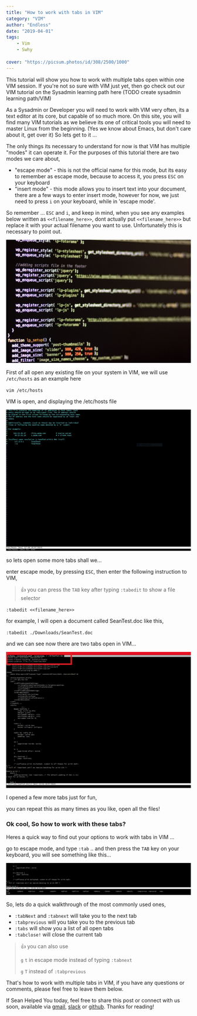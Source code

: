 ```yaml
---
title: "How to work with tabs in VIM"
category: "VIM"
author: "Endless"
date: "2019-04-01"
tags:
    - Vim
    - Swhy

cover: "https://picsum.photos/id/308/2500/1000"
---
```



This tutorial will show you how to work with multiple tabs open within one VIM session. If you're not so sure with VIM just yet, then go check out our VIM tutorial on the
Sysadmin learning path here (TODO create sysadmin learning path/VIM)

As a Sysadmin or Developer you will need to work with VIM very often, its a text editor at its core, but capable of so much more. On this site, you will find many VIM tutorials as we believe its one of critical tools you will need to master Linux from the beginning. (Yes we know about Emacs, but don't care about it, get over it) So lets get to it ...

The only things its necessary to understand for now is that VIM has multiple "modes" it can operate it. For the purposes of this tutorial there are two modes we care about,

- "escape mode" - this is not the official name for this mode, but its easy to remember as escape mode, because to access it, you press `ESC` on your keyboard
- "insert mode" - this mode allows you to insert text into your document, there are a few ways to enter insert mode, however for now, we just need to press `i` on your keyboard, while in 'escape mode'.

So remember ... `ESC` and `i`, and keep in mind, when you see any examples below written as `<<filename_here>>`, dont actually put `<<filename_here>>` but replace it with your actual filename you want to use. Unfortunately this is necessary to point out.

![test](./photo-1507915600431-5292809c5ab7.jpg)

First of all open any existing file on your system in VIM, we will use `/etc/hosts` as an example here

`vim /etc/hosts`

VIM is open, and displaying the /etc/hosts file

![hosts](./hosts.jpg)

so lets open some more tabs shall we...

enter escape mode, by pressing `ESC`, then enter the following instruction to VIM,
> 👍 you can press the `TAB` key after typing `:tabedit` to show a file selector

`:tabedit <<filename_here>>`

for example, I will open a document called SeanTest.doc like this,

`:tabedit ./Downloads/SeanTest.doc`

and we can see now there are two tabs open in VIM...

![tabs](./tabs.png)

I opened a few more tabs just for fun,

you can repeat this as many times as you like, open all the files!


### Ok cool, So how to work with these tabs?

Heres a quick way to find out your options to work with tabs in VIM ...

go to escape mode, and type
`:tab` .. and then press the `TAB` key on your keyboard, you will see something like this...

![tabopts](tabopts.png)

So, lets do a quick walkthrough of the most commonly used ones,

- `:tabNext` and `:tabnext` will take you to the next tab
- `:tabprevious` will you take you to the previous tab
-  `:tabs` will show you a list of all open tabs
-  `:tabclose!` will close the current tab

> 👍 you can also use
>
>  `g` `t` in escape mode instead of typing `:tabnext`
>
> `g` `T` instead of `:tabprevious`

That's how to work with multiple tabs in VIM, if you have any questions or comments, please feel free to leave them below.

If Sean Helped You today, feel free to share this post or connect with us soon, available via [gmail](mailto:seanwillhelpyou@gmail.com), [slack](https://app.slack.com/client/TLMMVFQ1X/CLVTNC1MM) or [github](https://github.com/RH-sdavey/sean-will-help-you).
Thanks for reading!
